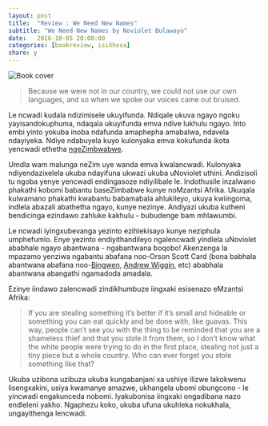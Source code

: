 ```yaml
---
layout: post
title:  "Review : We Need New Names"
subtitle: "We Need New Names by Noviolet Bulawayo"
date:   2016-10-05 20:00:00
categories: [bookreview, isiXhosa]
share: y
---
```


![Book cover](http://d.gr-assets.com/books/1352225506l/15852479.jpg)


> Because we were not in our country, we could not use our own languages, and so when we spoke our voices came out bruised.


Le ncwadi kudala ndizimisele ukuyifunda. Ndiqale ukuva ngayo ngoku yayisandokuphuma, ndaqala ukuyifunda emva ndive lukhulu ngayo. Into embi yinto yokuba inoba ndafunda amaphepha amabalwa, ndavela ndayiyeka. Ndiye ndabuyela kuyo kulonyaka emva kokufunda ikota yencwadi ethetha [ngeZimbwabwe](https://www.goodreads.com/book/show/12356259-zimbabwe-s-land-reform).

Umdla wam malunga neZim uye wanda emva kwalancwadi. Kulonyaka ndiyendazixelela ukuba ndayifuna ukwazi ukuba uNoviolet uthini. Andizisoli tu ngoba yenye yencwadi endingasoze ndiyilibale le. Indothusile inzalwano phakathi kobomi babantu baseZimbabwe kunye noMzantsi Afrika. Ukuqala kulwamano phakathi kwabantu babamabala ahlukileyo, ukuya kwiingoma, indlela abazali abathetha ngayo, kunye nezinye. Andiyazi ukuba kutheni bendicinga ezindawo zahluke kakhulu - bubudenge bam mhlawumbi. 

Le ncwadi iyingxubevanga yezinto ezihlekisayo kunye neziphula umphefumlo. Enye yezinto endiyithandileyo ngalencwadi yindlela uNoviolet ababhale ngayo abantwana - ngabantwana boqobo! Akenzenga la mpazamo yenziwa ngabantu abafana noo-Orson Scott Card (bona babhala abantwana abafana noo-[Bingwen](http://enderverse.wikia.com/wiki/Bingwen), [Andrew Wiggin](http://enderverse.wikia.com/wiki/Andrew_Wiggin), etc) ababhala abantwana abangathi ngamadoda amadala.

Ezinye iindawo zalencwadi zindikhumbuze iingxaki esisenazo eMzantsi Afrika:

> If you are stealing something it’s better if it’s small and hideable or something you can eat quickly and be done with, like guavas. This way, people can’t see you with the thing to be reminded that you are a shameless thief and that you stole it from them, so I don’t know what the white people were trying to do in the first place, stealing not just a tiny piece but a whole country. Who can ever forget you stole something like that?

Ukuba uzibona uzibuza ukuba kungabanjani xa ushiye ilizwe lakokwenu lisengxakini, usiya kwamanye amazwe, ukhangela ubomi obungcono - le yincwadi engakunceda nobomi. Iyakubonisa iingxaki ongadibana nazo endleleni yakho. Ngaphezu koko, ukuba ufuna ukuhleka nokukhala, ungayithenga lencwadi.